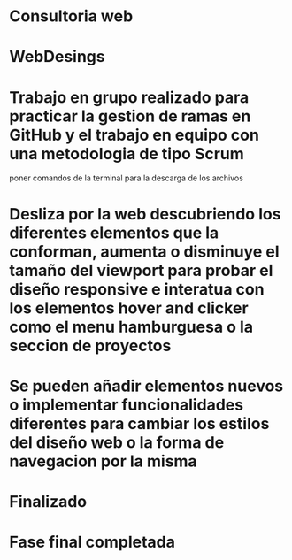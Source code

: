 <!-- Nombre del proyecto -->

# Consultoria web
# WebDesings

<!-- Descripción -->

# Trabajo en grupo realizado para practicar la gestion de ramas en GitHub y el trabajo en equipo con una metodologia de tipo Scrum

<!-- Instalacion -->

poner comandos de la terminal para la descarga de los archivos

<!-- Modo de uso -->

# Desliza por la web descubriendo los diferentes elementos que la conforman, aumenta o disminuye el tamaño del viewport para probar el diseño responsive e interatua con los elementos hover and clicker como el menu hamburguesa o la seccion de proyectos

<!-- Como pueden colaborar los demás con el proyecto -->

# Se pueden añadir elementos nuevos o implementar funcionalidades diferentes para cambiar los estilos del diseño web o la forma de navegacion por la misma

<!-- Estado actual del proyecto -->

# Finalizado
# Fase final completada

<!-- Añadir imagen de una previsualizacion del proyecto y links implementados en la web -->
